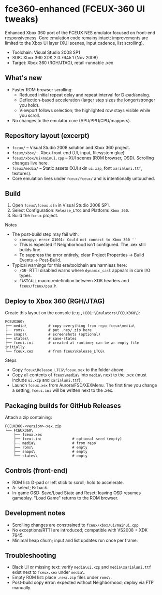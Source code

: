 fce360-enhanced (FCEUX-360 UI tweaks)
====================================

Enhanced Xbox 360 port of the FCEUX NES emulator focused on front-end responsiveness. Core emulation code remains intact; improvements are limited to the Xbox UI layer (XUI scenes, input cadence, list scrolling).

- Toolchain: Visual Studio 2008 SP1
- SDK: Xbox 360 XDK 2.0.7645.1 (Nov 2008)
- Target: Xbox 360 (RGH/JTAG), retail-runnable .xex

What's new
----------
- Faster ROM browser scrolling:
  - Reduced initial repeat delay and repeat interval for D-pad/analog.
  - Deflection-based acceleration (larger step sizes the longer/stronger you hold).
  - Viewport follows selection; the highlighted row stays visible while you scroll.
- No changes to the emulator core (APU/PPU/CPU/mappers).

Repository layout (excerpt)
---------------------------
- `fceux/` – Visual Studio 2008 solution and Xbox 360 project.
- `fceux/xbox/` – Xbox front-end (UI, input, filesystem glue).
- `fceux/xbox/ui/mainui.cpp` – XUI scenes (ROM browser, OSD). Scrolling changes live here.
- `fceux/media/` – Static assets (XUI skin `ui.xzp`, font `xarialuni.ttf`, textures).
- Core emulation lives under `fceux/fceux/` and is intentionally untouched.

Build
-----
1) Open `fceux\fceux.sln` in Visual Studio 2008 SP1.
2) Select Configuration: `Release_LTCG` and Platform: `Xbox 360`.
3) Build the `fceux` project.

Notes
- The post-build step may fail with:
  - `xbecopy: error X1001: Could not connect to Xbox 360 ''`
  - This is expected if Neighborhood isn’t configured. The .xex still builds fine.
  - To suppress the error entirely, clear Project Properties → Build Events → Post-Build.
- Typical warnings for this era/toolchain are harmless here:
  - `/GR-` RTTI disabled warns where `dynamic_cast` appears in core I/O types.
  - `FASTCALL` macro redefinition between XDK headers and `fceux/fceux/ppu.h`.

Deploy to Xbox 360 (RGH/JTAG)
-----------------------------
Create this layout on the console (e.g., `HDD1:\Emulators\FCEUX360\`):

```
FCEUX360\
├── media\          # copy everything from repo fceux\media\
├── roms\           # put .nes/.zip here
├── snaps\          # screenshots (optional)
├── states\         # save-states
├── fceui.ini       # created at runtime; can be an empty file initially
└── fceux.xex       # from fceux\Release_LTCG\
```

Steps
- Copy `fceux\Release_LTCG\fceux.xex` to the folder above.
- Copy all contents of `fceux\media\` into `media\` next to the .xex (must include `ui.xzp` and `xarialuni.ttf`).
- Launch `fceux.xex` from Aurora/FSD/XEXMenu. The first time you change a setting, `fceui.ini` will be written next to the .xex.

Packaging builds for GitHub Releases
------------------------------------
Attach a zip containing:

```
FCEUX360-<version>-xex.zip
└── FCEUX360\
    ├── fceux.xex
    ├── fceui.ini              # optional seed (empty)
    ├── media\                 # from repo
    ├── roms\                  # empty
    ├── snaps\                 # empty
    └── states\                # empty
```

Controls (front-end)
--------------------
- ROM list: D-pad or left stick to scroll; hold to accelerate.
- A: select; B: back.
- In-game OSD: Save/Load State and Reset; leaving OSD resumes gameplay. "Load Game" returns to the ROM browser.

Development notes
-----------------
- Scrolling changes are constrained to `fceux/xbox/ui/mainui.cpp`.
- No exceptions/RTTI are introduced; compatible with VS2008 + XDK 7645.
- Minimal heap churn; input and list updates run once per frame.

Troubleshooting
---------------
- Black UI or missing text: verify `media\ui.xzp` and `media\xarialuni.ttf` exist next to `fceux.xex` under `media\`.
- Empty ROM list: place `.nes`/`.zip` files under `roms\`.
- Post-build copy error: expected without Neighborhood; deploy via FTP manually.


